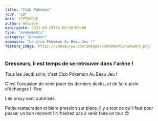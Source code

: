 ```yaml
---
title: "Club Pokémon"
jour: "29"
mois: SEPTEMBRE
author: Héloïse
expirydate: 2022-09-29T23:00:00+00:00
type: "evenements"
category: "pokemon"
sommaire: "Le club Pokemon Au Beau Jeu !"
feature_image: https://aubeaujeu.com/images/evenements/pokemon.png
---
```

### Dresseurs, il est temps de se retrouver dans l'arène !

Tous les Jeudi soirs, c'est Club Pokemon Au Beau Jeu !

C'est l'occasion de venir jouer les derniers decks, et de faire plein d'échanges ! :Fire:

Les proxy sont autorisés.

Petite restauration et bière pression sur place, il y a tout ce qu'il faut pour passer un bon moment ! N'hésitez pas à venir faire un tour :heart_eyes:
